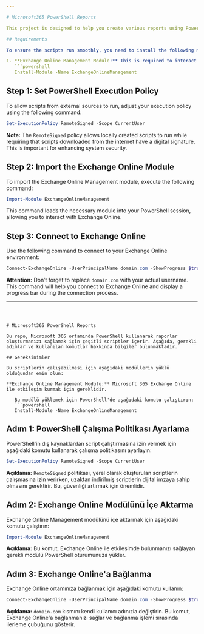 ```yaml
---

# Microsoft365 PowerShell Reports

This project is designed to help you create various reports using PowerShell in a Microsoft 365 environment. Follow the steps below to set up the necessary configurations and access your reports.

## Requirements

To ensure the scripts run smoothly, you need to install the following module:

1. **Exchange Online Management Module:** This is required to interact with Microsoft 365 Exchange Online. You can install the module by running the following command in PowerShell:
   ```powershell
   Install-Module -Name ExchangeOnlineManagement
   ```

## Step 1: Set PowerShell Execution Policy

To allow scripts from external sources to run, adjust your execution policy using the following command:

```powershell
Set-ExecutionPolicy RemoteSigned -Scope CurrentUser
```

**Note:** The `RemoteSigned` policy allows locally created scripts to run while requiring that scripts downloaded from the internet have a digital signature. This is important for enhancing system security.

## Step 2: Import the Exchange Online Module

To import the Exchange Online Management module, execute the following command:

```powershell
Import-Module ExchangeOnlineManagement
```

This command loads the necessary module into your PowerShell session, allowing you to interact with Exchange Online.

## Step 3: Connect to Exchange Online

Use the following command to connect to your Exchange Online environment:

```powershell
Connect-ExchangeOnline -UserPrincipalName domain.com -ShowProgress $true
```

**Attention:** Don’t forget to replace `domain.com` with your actual username. This command will help you connect to Exchange Online and display a progress bar during the connection process.


---
```



# Microsoft365 PowerShell Reports

Bu repo, Microsoft 365 ortamında PowerShell kullanarak raporlar oluşturmanızı sağlamak için çeşitli scriptler içerir. Aşağıda, gerekli adımlar ve kullanılan komutlar hakkında bilgiler bulunmaktadır.

## Gereksinimler

Bu scriptlerin çalışabilmesi için aşağıdaki modüllerin yüklü olduğundan emin olun:

**Exchange Online Management Modülü:** Microsoft 365 Exchange Online ile etkileşim kurmak için gereklidir.
   
   Bu modülü yüklemek için PowerShell'de aşağıdaki komutu çalıştırın:
   ```powershell
   Install-Module -Name ExchangeOnlineManagement
   ```

## Adım 1: PowerShell Çalışma Politikası Ayarlama

PowerShell'in dış kaynaklardan script çalıştırmasına izin vermek için aşağıdaki komutu kullanarak çalışma politikasını ayarlayın:

```powershell
Set-ExecutionPolicy RemoteSigned -Scope CurrentUser
```

**Açıklama:** `RemoteSigned` politikası, yerel olarak oluşturulan scriptlerin çalışmasına izin verirken, uzaktan indirilmiş scriptlerin dijital imzaya sahip olmasını gerektirir. Bu, güvenliği artırmak için önemlidir.

## Adım 2: Exchange Online Modülünü İçe Aktarma

Exchange Online Management modülünü içe aktarmak için aşağıdaki komutu çalıştırın:

```powershell
Import-Module ExchangeOnlineManagement
```

**Açıklama:** Bu komut, Exchange Online ile etkileşimde bulunmanızı sağlayan gerekli modülü PowerShell oturumunuza yükler.

## Adım 3: Exchange Online'a Bağlanma

Exchange Online ortamınıza bağlanmak için aşağıdaki komutu kullanın:

```powershell
Connect-ExchangeOnline -UserPrincipalName domain.com -ShowProgress $true
```

**Açıklama:** `domain.com` kısmını kendi kullanıcı adınızla değiştirin. Bu komut, Exchange Online'a bağlanmanızı sağlar ve bağlanma işlemi sırasında ilerleme çubuğunu gösterir.


